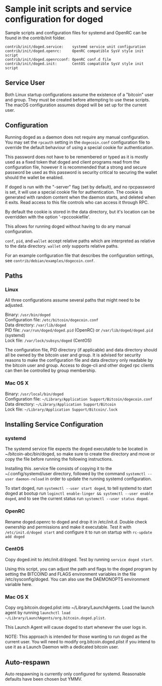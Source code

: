 Sample init scripts and service configuration for doged
==========================================================

Sample scripts and configuration files for systemd and OpenRC
can be found in the contrib/init folder.

    contrib/init/doged.service:    systemd service unit configuration
    contrib/init/doged.openrc:     OpenRC compatible SysV style init script
    contrib/init/doged.openrcconf: OpenRC conf.d file
    contrib/init/doged.init:       CentOS compatible SysV style init script

Service User
---------------------------------

Both Linux startup configurations assume the existence of a "bitcoin" user
and group.  They must be created before attempting to use these scripts.
The macOS configuration assumes doged will be set up for the current user.

Configuration
---------------------------------

Running doged as a daemon does not require any manual configuration. You may
set the `rpcauth` setting in the `dogecoin.conf` configuration file to override
the default behaviour of using a special cookie for authentication.

This password does not have to be remembered or typed as it is mostly used
as a fixed token that doged and client programs read from the configuration
file, however it is recommended that a strong and secure password be used
as this password is security critical to securing the wallet should the
wallet be enabled.

If doged is run with the "-server" flag (set by default), and no rpcpassword is set,
it will use a special cookie file for authentication. The cookie is generated with random
content when the daemon starts, and deleted when it exits. Read access to this file
controls who can access it through RPC.

By default the cookie is stored in the data directory, but it's location can be overridden
with the option '-rpccookiefile'.

This allows for running doged without having to do any manual configuration.

`conf`, `pid`, and `wallet` accept relative paths which are interpreted as
relative to the data directory. `wallet` *only* supports relative paths.

For an example configuration file that describes the configuration settings,
see `contrib/debian/examples/dogecoin.conf`.

Paths
---------------------------------

### Linux

All three configurations assume several paths that might need to be adjusted.

Binary:              `/usr/bin/doged`\
Configuration file:  `/etc/bitcoin/dogecoin.conf`\
Data directory:      `/var/lib/doged`\
PID file:            `/var/run/doged/doged.pid` (OpenRC) or `/var/lib/doged/doged.pid` (systemd)\
Lock file:           `/var/lock/subsys/doged` (CentOS)

The configuration file, PID directory (if applicable) and data directory
should all be owned by the bitcoin user and group.  It is advised for security
reasons to make the configuration file and data directory only readable by the
bitcoin user and group.  Access to doge-cli and other doged rpc clients
can then be controlled by group membership.

### Mac OS X

Binary:              `/usr/local/bin/doged`\
Configuration file:  `~/Library/Application Support/Bitcoin/dogecoin.conf`\
Data directory:      `~/Library/Application Support/Bitcoin`\
Lock file:           `~/Library/Application Support/Bitcoin/.lock`

Installing Service Configuration
-----------------------------------

### systemd

The systemd service file expects the doged executable to be located in
~/bitcoin-abc/bin/doged, so make sure to create the directory and move or
copy the file before running the following instructions.

Installing this .service file consists of copying it to the
~/.config/systemd/user directory, followed by the command `systemctl --user
daemon-reload` in order to update the running systemd configuration.

To start doged, run `systemctl --user start doged`, to tell systemd to
start doged at bootup run
`loginctl enable-linger && systemctl --user enable doged`, and to see the
current status run `systemctl --user status doged`.

### OpenRC

Rename doged.openrc to doged and drop it in /etc/init.d.  Double
check ownership and permissions and make it executable.  Test it with
`/etc/init.d/doged start` and configure it to run on startup with
`rc-update add doged`

### CentOS

Copy doged.init to /etc/init.d/doged. Test by running `service doged start`.

Using this script, you can adjust the path and flags to the doged program by
setting the BITCOIND and FLAGS environment variables in the file
/etc/sysconfig/doged. You can also use the DAEMONOPTS environment variable here.

### Mac OS X

Copy org.bitcoin.doged.plist into ~/Library/LaunchAgents. Load the launch agent by
running `launchctl load ~/Library/LaunchAgents/org.bitcoin.doged.plist`.

This Launch Agent will cause doged to start whenever the user logs in.

NOTE: This approach is intended for those wanting to run doged as the current user.
You will need to modify org.bitcoin.doged.plist if you intend to use it as a
Launch Daemon with a dedicated bitcoin user.

Auto-respawn
-----------------------------------

Auto respawning is currently only configured for systemd.
Reasonable defaults have been chosen but YMMV.
